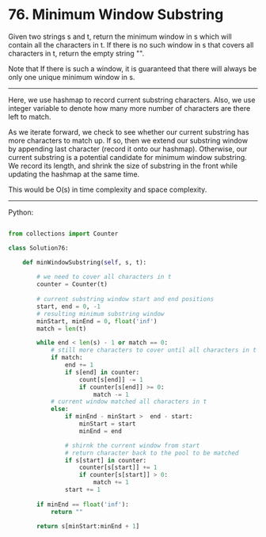 # 76. Minimum Window Substring

Given two strings s and t, return the minimum window in s which will contain
all the characters in t. If there is no such window in s that covers all
characters in t, return the empty string "".

Note that If there is such a window, it is guaranteed that there will always be
only one unique minimum window in s.

---

Here, we use hashmap to record current substring characters. Also, we use
integer variable to denote how many more number of characters are there left to
match.

As we iterate forward, we check to see whether our current substring has more
characters to match up. If so, then we extend our substring window by appending
last character (record it onto our hashmap). Otherwise, our current substring
is a potential candidate for minimum window substring. We record its length,
and shrink the size of substring in the front while updating the hashmap at the
same time.

This would be O(s) in time complexity and space complexity.

---

Python:

```python

from collections import Counter

class Solution76:

    def minWindowSubstring(self, s, t):
        
        # we need to cover all characters in t
        counter = Counter(t)
        
        # current substring window start and end positions
        start, end = 0, -1
        # resulting minimum substring window
        minStart, minEnd = 0, float('inf')
        match = len(t)

        while end < len(s) - 1 or match == 0:
            # still more characters to cover until all characters in t matches
            if match:
                end += 1
                if s[end] in counter:
                    count[s[end]] -= 1
                    if counter[s[end]] >= 0:
                        match -= 1
            # current window matched all characters in t
            else:
                if minEnd - minStart >  end - start:
                    minStart = start
                    minEnd = end

                # shirnk the current window from start
                # return character back to the pool to be matched
                if s[start] in counter:
                    counter[s[start]] += 1
                    if counter[s[start]] > 0:
                        match += 1
                start += 1
        
        if minEnd == float('inf'):
            return ""

        return s[minStart:minEnd + 1]
```

